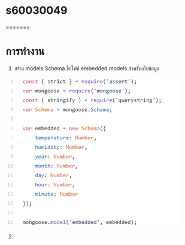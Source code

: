 # s60030049
=======
# การทำงาน
1. สร้าง models Schema ชื่อไฟล์ embedded.models สำหรับเก็บข้อมูล

![model.png](model.PNG)

2. 

